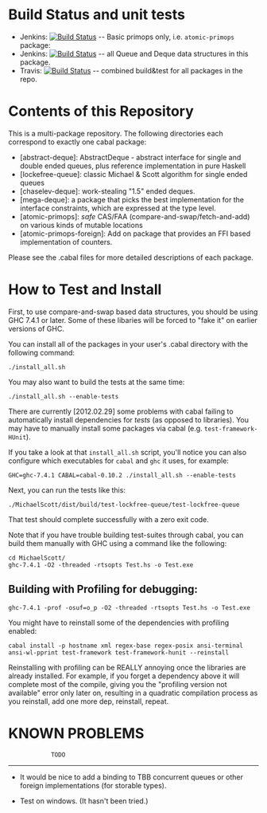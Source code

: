 
Build Status and unit tests
===========================

 * Jenkins: [![Build Status](http://tester-lin.soic.indiana.edu:8080/buildStatus/icon?job=Haskell-LockFree_primops)](http://tester-lin.soic.indiana.edu:8080/job/Haskell-LockFree_primops/) -- Basic primops only, i.e. `atomic-primops` package:
 * Jenkins: [![Build Status](http://tester-lin.soic.indiana.edu:8080/buildStatus/icon?job=Haskell-LockFree_dataStructs)](http://tester-lin.soic.indiana.edu:8080/job/Haskell-LockFree_dataStructs) -- all Queue and Deque data structures in this package.
 * Travis: [![Build Status](https://travis-ci.org/rrnewton/haskell-lockfree.svg?branch=master)](https://travis-ci.org/rrnewton/haskell-lockfree) -- combined build&test for all packages in the repo.

Contents of this Repository
================================================================================

This is a multi-package repository.  The following directories
each correspond to exactly one cabal package:

 * [abstract-deque]: AbstractDeque - abstract interface for single and
    double ended queues, plus reference implementation in pure Haskell
 * [lockefree-queue]: classic Michael & Scott algorithm for single ended queues
 * [chaselev-deque]: work-stealing "1.5" ended deques.
 * [mega-deque]: a package that picks the best implementation for the
    interface constraints, which are expressed at the type level.
 * [atomic-primops]: *safe* CAS/FAA (compare-and-swap/fetch-and-add) on various kinds of mutable locations
 * [atomic-primops-foreign]: Add on package that provides an FFI based
   implementation of counters.

Please see the .cabal files for more detailed descriptions of each package.


How to Test and Install
================================================================================

First, to use compare-and-swap based data structures, you should be
using GHC 7.4.1 or later.  Some of these libaries will be forced to
"fake it" on earlier versions of GHC.

You can install all of the packages in your user's .cabal directory
with the following command:

    ./install_all.sh

You may also want to build the tests at the same time:

    ./install_all.sh --enable-tests

There are currently [2012.02.29] some problems with cabal failing to
automatically install dependencies for *tests* (as opposed to
libraries).  You may have to manually install some packages via cabal
(e.g. `test-framework-HUnit`).

If you take a look at that `install_all.sh` script, you'll notice you
can also configure which executables for `cabal` and `ghc` it uses,
for example:

    GHC=ghc-7.4.1 CABAL=cabal-0.10.2 ./install_all.sh --enable-tests

Next, you can run the tests like this:

    ./MichaelScott/dist/build/test-lockfree-queue/test-lockfree-queue

That test should complete successfully with a zero exit code.

Note that if you have trouble building test-suites through cabal, you
can build them manually with GHC using a command like the following:

    cd MichaelScott/
    ghc-7.4.1 -O2 -threaded -rtsopts Test.hs -o Test.exe

Building with Profiling for debugging:
----------------------------------------


    ghc-7.4.1 -prof -osuf=o_p -O2 -threaded -rtsopts Test.hs -o Test.exe

You might have to reinstall some of the dependencies with profiling
enabled:

    cabal install -p hostname xml regex-base regex-posix ansi-terminal ansi-wl-pprint test-framework test-framework-hunit --reinstall

Reinstalling with profiling can be REALLY annoying once the libraries
are already installed.  For example, if you forget a dependency above
it will complete most of the compile, giving you the "profiling
version not available" error only later on, resulting in a quadratic
compilation process as you reinstall, add one more dep, reinstall,
repeat.



KNOWN PROBLEMS
================================================================================

                TODO
----------------------------------------

 * It would be nice to add a binding to TBB concurrent queues or other
   foreign implementations (for storable types).

 * Test on windows.  (It hasn't been tried.)
